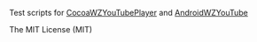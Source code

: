 Test scripts for [CocoaWZYouTubePlayer](https://github.com/makotokw/CocoaWZYouTubePlayer) and [AndroidWZYouTube](https://github.com/makotokw/AndroidWZYouTube)

The MIT License (MIT)